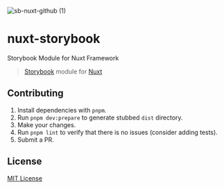 
![sb-nuxt-github (1)](https://github.com/storybook-vue/nuxt-storybook/assets/711292/7e64e6cc-7d03-469d-91e6-48fa6754a52f)

# nuxt-storybook
Storybook Module for Nuxt Framework

> [Storybook](http://storybookjs.org) module for [Nuxt](https://nuxtjs.org)


## Contributing

1. Install dependencies with `pnpm`.
2. Run `pnpm dev:prepare` to generate stubbed `dist` directory.
3. Make your changes.
4. Run `pnpm lint`  to verify that there is no issues (consider adding tests).
5. Submit a PR.

## License

[MIT License](./LICENSE)
